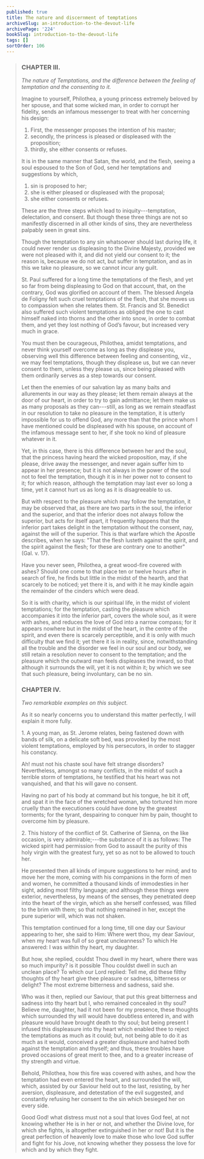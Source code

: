 ```yaml
---
published: true
title: The nature and discernment of temptations
archiveSlug: an-introduction-to-the-devout-life
archivePage: '224'
bookSlug: introduction-to-the-devout-life
tags: []
sortOrder: 106
---
```


> ### CHAPTER III.
>
> *The nature of Temptations, and the difference between the feeling of temptation and the consenting to it.*
>
> Imagine to yourself, Philothea, a young princess extremely beloved by her spouse, and that some wicked man, in order to corrupt her fidelity, sends an infamous messenger to treat with her concerning his design:
>
> 1. First, the messenger proposes the intention of his master;
> 2. secondly, the princess is pleased or displeased with the proposition;
> 3. thirdly, she either consents or refuses.
>
> It is in the same manner that Satan, the world, and the flesh, seeing a soul espoused to the Son of God, send her temptations and suggestions by which,
>
> 1. sin is proposed to her;
> 2. she is either pleased or displeased with the proposal;
> 3. she either consents or refuses.
>
> These are the three steps which lead to iniquity---temptation, delectation, and consent. But though these three things are not so manifestly discerned in all other kinds of sins, they are nevertheless palpably seen in great sins.
>
> Though the temptation to any sin whatsoever should last during life, it could never render us displeasing to the Divine Majesty, provided we were not pleased with it, and did not yield our consent to it; the reason is, because we do not act, but suffer in temptation, and as in this we take no pleasure, so we cannot incur any guilt.
>
> St. Paul suffered for a long time the temptations of the flesh, and yet so far from being displeasing to God on that account, that, on the contrary, God was glorified on account of them. The blessed Angela de Foligny felt such cruel temptations of the flesh, that she moves us to compassion when she relates them. St. Francis and St. Benedict also suffered such violent temptations as obliged the one to cast himself naked into thorns and the other into snow, in order to combat them, and yet they lost nothing of God’s favour, but increased very much in grace.
>
> You must then be courageous, Philothea, amidst temptations, and never think yourself overcome as long as they displease you, observing well this difference between feeling and consenting, viz., we may feel temptations, though they displease us, but we can never consent to them, unless they please us, since being pleased with them ordinarily serves as a step towards our consent.
>
> Let then the enemies of our salvation lay as many baits and allurements in our way as they please; let them remain always at the door of our heart, in order to try to gain admittance; let them make us as many proposals as they can---still, as long as we remain steadfast in our resolution to take no pleasure in the temptation, it is utterly impossible for us to offend God, any more than that the prince whom I have mentioned could be displeased with his spouse, on account of the infamous message sent to her, if she took no kind of pleasure whatever in it.
>
> Yet, in this case, there is this difference between her and the soul, that the princess having heard the wicked proposition, may, if she please, drive away the messenger, and never again suffer him to appear in her presence; but it is not always in the power of the soul not to feel the temptation, though it is in her power not to consent to it; for which reason, although the temptation may last ever so long a time, yet it cannot hurt us as long as it is disagreeable to us.
>
> But with respect to the pleasure which may follow the temptation, it may be observed that, as there are two parts in the soul, the inferior and the superior, and that the inferior does not always follow the superior, but acts for itself apart, it frequently happens that the inferior part takes delight in the temptation without the consent, nay, against the will of the superior. This is that warfare which the Apostle describes, when he says: "That the flesh lusteth against the spirit, and the spirit against the flesh; for these are contrary one to another" (Gal. v. 17).
>
> Have you never seen, Philothea, a great wood-fire covered with ashes? Should one come to that place ten or twelve hours after in search of fire, he finds but little in the midst of the hearth, and that scarcely to be noticed; yet there it is, and with it he may kindle again the remainder of the cinders which were dead.
>
> So it is with charity, which is our spiritual life, in the midst of violent temptations; for the temptation, casting the pleasure which accompanies it into the inferior part, covers the whole soul, as it were with ashes, and reduces the love of God into a narrow compass; for it appears nowhere but in the midst of the heart, in the centre of the spirit, and even there is scarcely perceptible, and it is only with much difficulty that we find it; yet there it is in reality, since, notwithstanding all the trouble and the disorder we feel in our soul and our body, we still retain a resolution never to consent to the temptation; and the pleasure which the outward man feels displeases the inward, so that although it surrounds the will, yet it is not within it; by which we see that such pleasure, being involuntary, can be no sin.
>
> ### CHAPTER IV.
>
> *Two remarkable examples on this subject.*
>
> As it so nearly concerns you to understand this matter perfectly, I will explain it more fully.
>
> 1\. A young man, as St. Jerome relates, being fastened down with bands of silk, on a delicate soft bed, was provoked by the most violent temptations, employed by his persecutors, in order to stagger his constancy.
>
> Ah! must not his chaste soul have felt strange disorders? Nevertheless, amongst so many conflicts, in the midst of such a terrible storm of temptations, he testified that his heart was not vanquished, and that his will gave no consent.
>
> Having no part of his body at command but his tongue, he bit it off, and spat it in the face of the wretched woman, who tortured him more cruelly than the executioners could have done by the greatest torments; for the tyrant, despairing to conquer him by pain, thought to overcome him by pleasure.
>
> 2\. This history of the conflict of St. Catherine of Sienna, on the like occasion, is very admirable;---the substance of it is as follows: The wicked spirit had permission from God to assault the purity of this holy virgin with the greatest fury, yet so as not to be allowed to touch her.
>
> He presented then all kinds of impure suggestions to her mind; and to move her the more, coming with his companions in the form of men and women, he committed a thousand kinds of immodesties in her sight, adding most filthy language; and although these things were exterior, nevertheless, by means of the senses, they penetrated deep into the heart of the virgin, which as she herself confessed, was filled to the brim with them; so that nothing remained in her, except the pure superior will, which was not shaken.
>
> This temptation continued for a long time, till one day our Saviour appearing to her, she said to Him: Where wert thou, my dear Saviour, when my heart was full of so great uncleanness? To which He answered: I was within thy heart, my daughter.
>
> But how, she replied, couldst Thou dwell in my heart, where there was so much impurity? is it possible Thou couldst dwell in such an unclean place? To which our Lord replied: Tell me, did these filthy thoughts of thy heart give thee pleasure or sadness, bitterness or delight? The most extreme bitterness and sadness, said she.
>
> Who was it then, replied our Saviour, that put this great bitterness and sadness into thy heart but I, who remained concealed in thy soul? Believe me, daughter, had it not been for my presence, these thoughts which surrounded thy will would have doubtless entered in, and with pleasure would have brought death to thy soul; but being present I infused this displeasure into thy heart which enabled thee to reject the temptations as much as it could; but, not being able to do it as much as it would, conceived a greater displeasure and hatred both against the temptation and thyself; and thus, these troubles have proved occasions of great merit to thee, and to a greater increase of thy strength and virtue.
>
> Behold, Philothea, how this fire was covered with ashes, and how the temptation had even entered the heart, and surrounded the will, which, assisted by our Saviour held out to the last, resisting, by her aversion, displeasure, and detestation of the evil suggested, and constantly refusing her consent to the sin which besieged her on every side.
>
> Good God! what distress must not a soul that loves God feel, at not knowing whether He is in her or not, and whether the Divine love, for which she fights, is altogether extinguished in her or not! But it is the great perfection of heavenly love to make those who love God suffer and fight for his Jove, not knowing whether they possess the love for which and by which they fight.
